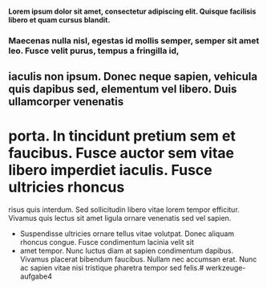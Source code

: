 #### Lorem ipsum dolor sit amet, consectetur adipiscing elit. Quisque facilisis libero et quam cursus blandit.
###  Maecenas nulla nisl, egestas id mollis semper, semper sit amet leo. Fusce velit purus, tempus a fringilla id,
##  iaculis non ipsum. Donec neque sapien, vehicula quis dapibus sed, elementum vel libero. Duis ullamcorper venenatis 
#  porta. In tincidunt pretium sem et faucibus. Fusce auctor sem vitae libero imperdiet iaculis. Fusce ultricies rhoncus 
 risus quis interdum. Sed sollicitudin libero vitae lorem tempor efficitur. Vivamus quis lectus sit amet ligula ornare 
 venenatis sed vel sapien.

* Suspendisse ultricies ornare tellus vitae volutpat. Donec aliquam rhoncus congue. Fusce condimentum lacinia velit sit
* amet tempor. Nunc luctus diam at sapien condimentum dapibus. Vivamus placerat bibendum faucibus. Nullam nec accumsan 
 erat. Nunc ac sapien vitae nisi tristique pharetra tempor sed felis.# werkzeuge-aufgabe4
